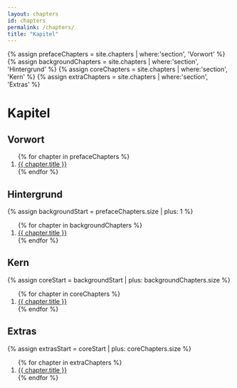 ```yaml
---
layout: chapters
id: chapters
permalink: /chapters/
title: "Kapitel"
---
```


{% assign prefaceChapters = site.chapters | where:'section', 'Vorwort' %}
{% assign backgroundChapters = site.chapters | where:'section', 'Hintergrund' %}
{% assign coreChapters = site.chapters | where:'section', 'Kern' %}
{% assign extraChapters = site.chapters | where:'section', 'Extras' %}

# Kapitel

## Vorwort

<ol>
  {% for chapter in prefaceChapters %}
    <li><a href="{{ chapter.url }}">{{ chapter.title }}</a></li>
  {% endfor %}
</ol>

## Hintergrund

{% assign backgroundStart = prefaceChapters.size | plus: 1 %}

<ol start="{{backgroundStart}}">
  {% for chapter in backgroundChapters %}
    <li><a href="{{ chapter.url }}">{{ chapter.title }}</a></li>
  {% endfor %}
</ol>

## Kern

{% assign coreStart = backgroundStart | plus: backgroundChapters.size %}

<ol start="{{coreStart}}">
	{% for chapter in coreChapters %}
		<li><a href="{{ chapter.url }}">{{ chapter.title }}</a></li>
	{% endfor %}
</ol>

## Extras

{% assign extrasStart = coreStart | plus: coreChapters.size %}

<ol start="{{extrasStart}}">
	{% for chapter in extraChapters %}
		<li><a href="{{ chapter.url }}">{{ chapter.title }}</a></li>
	{% endfor %}
</ol>